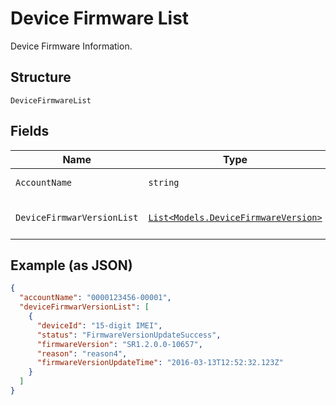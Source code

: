 
# Device Firmware List

Device Firmware Information.

## Structure

`DeviceFirmwareList`

## Fields

| Name | Type | Tags | Description |
|  --- | --- | --- | --- |
| `AccountName` | `string` | Required | Account name. |
| `DeviceFirmwarVersionList` | [`List<Models.DeviceFirmwareVersion>`](../../doc/models/device-firmware-version.md) | Optional | List of device & firmware. |

## Example (as JSON)

```json
{
  "accountName": "0000123456-00001",
  "deviceFirmwarVersionList": [
    {
      "deviceId": "15-digit IMEI",
      "status": "FirmwareVersionUpdateSuccess",
      "firmwareVersion": "SR1.2.0.0-10657",
      "reason": "reason4",
      "firmwareVersionUpdateTime": "2016-03-13T12:52:32.123Z"
    }
  ]
}
```

